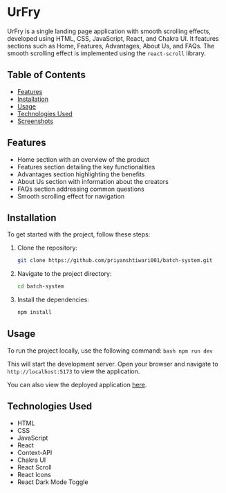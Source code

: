 # UrFry

UrFry is a single landing page application with smooth scrolling effects, developed using HTML, CSS, JavaScript, React, and Chakra UI. It features sections such as Home, Features, Advantages, About Us, and FAQs. The smooth scrolling effect is implemented using the `react-scroll` library.

## Table of Contents
- [Features](#features)
- [Installation](#installation)
- [Usage](#usage)
- [Technologies Used](#technologies-used)
- [Screenshots](#screenshots)

## Features
- Home section with an overview of the product
- Features section detailing the key functionalities
- Advantages section highlighting the benefits
- About Us section with information about the creators
- FAQs section addressing common questions
- Smooth scrolling effect for navigation

## Installation

To get started with the project, follow these steps:

1. Clone the repository:
    ```bash
    git clone https://github.com/priyanshtiwari001/batch-system.git
    ```
2. Navigate to the project directory:
    ```bash
    cd batch-system
    ```
3. Install the dependencies:
    ```bash
    npm install
    ```

## Usage

To run the project locally, use the following command:
    ```bash
    npm run dev
    ```

This will start the development server. Open your browser and navigate to `http://localhost:5173` to view the application.

You can also view the deployed application [here](https://uifry-pied-two.vercel.app/).

## Technologies Used

- HTML
- CSS
- JavaScript
- React
- Context-API
- Chakra UI
- React Scroll
- React Icons
- React Dark Mode Toggle




